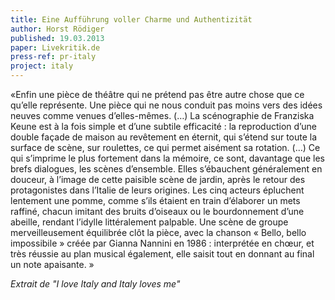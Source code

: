 ```yaml
---
title: Eine Aufführung voller Charme und Authentizität
author: Horst Rödiger
published: 19.03.2013
paper: Livekritik.de
press-ref: pr-italy
project: italy
---
```


«Enfin une pièce de théâtre qui ne prétend pas être autre chose que ce qu’elle représente. Une pièce qui ne nous conduit pas moins vers des idées neuves comme venues d’elles-mêmes. (…) La scénographie de Franziska Keune est à la fois simple et d’une subtile efficacité : la reproduction d’une double façade de maison au revêtement en éternit, qui s’étend sur toute la surface de scène, sur roulettes, ce qui permet aisément sa rotation. (…) Ce qui s’imprime le plus fortement dans la mémoire, ce sont, davantage que les brefs dialogues, les scènes d’ensemble. Elles s’ébauchent généralement en douceur, à l’image de cette paisible scène de jardin, après le retour des protagonistes dans l’Italie de leurs origines. Les cinq acteurs épluchent lentement une pomme, comme s’ils étaient en train d’élaborer un mets raffiné, chacun imitant des bruits d’oiseaux ou le bourdonnement d’une abeille, rendant l’idylle littéralement palpable. Une scène de groupe merveilleusement équilibrée clôt la pièce, avec la chanson « Bello, bello impossibile » créée par Gianna Nannini en 1986 : interprétée en chœur, et très réussie au plan musical également, elle saisit tout en donnant au final un note apaisante. »

*Extrait de "I love Italy and Italy loves me"*

